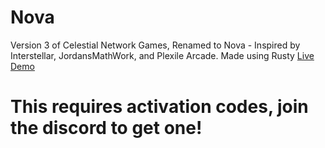 # Nova
Version 3 of Celestial Network Games, Renamed to Nova - Inspired by Interstellar, JordansMathWork, and Plexile Arcade. Made using Rusty
<a href="//nova-network.fr.to">Live Demo</a>
# This requires activation codes, join the discord to get one!
